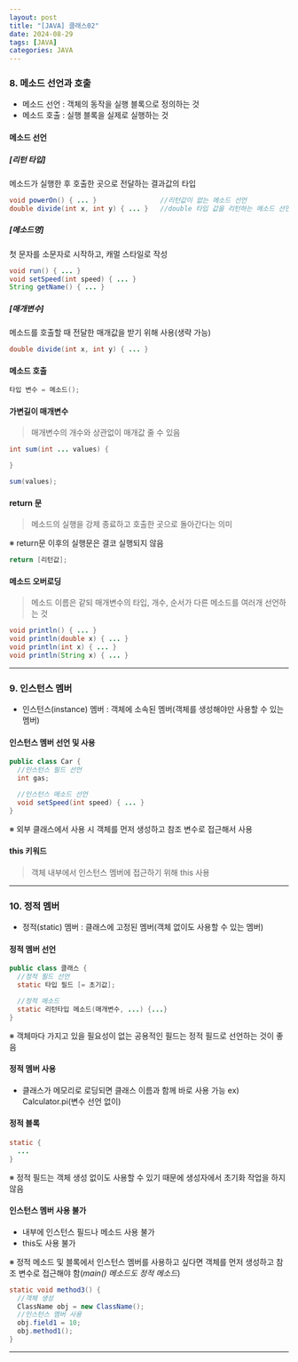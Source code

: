```yaml
---
layout: post
title: "[JAVA] 클래스02"
date: 2024-08-29
tags: [JAVA]
categories: JAVA
---
```


### 8. 메소드 선언과 호출

- 메소드 선언 : 객체의 동작을 실행 블록으로 정의하는 것   
- 메소드 호출 : 실행 블록을 실제로 실행하는 것

#### 메소드 선언

##### [리턴 타입]

메소드가 실행한 후 호출한 곳으로 전달하는 결과값의 타입

```java
void powerOn() { ... }                //리턴값이 없는 메소드 선언
double divide(int x, int y) { ... }   //double 타입 값을 리턴하는 메소드 선언
```

##### [메소드명]

첫 문자를 소문자로 시작하고, 캐멀 스타일로 작성

```java
void run() { ... }
void setSpeed(int speed) { ... }
String getName() { ... }
```

##### [매개변수]

메소드를 호출할 때 전달한 매개값을 받기 위해 사용(생략 가능)

```java
double divide(int x, int y) { ... }
```

#### 메소드 호출

```java
타입 변수 = 메소드();
```

#### 가변길이 매개변수

> 매개변수의 개수와 상관없이 매개값 줄 수 있음

```java
int sum(int ... values) {

}

sum(values);
```

#### return 문

> 메소드의 실행을 강제 종료하고 호출한 곳으로 돌아간다는 의미

※ return문 이후의 실행문은 결코 실행되지 않음

```java
return [리턴값];
```

#### 메소드 오버로딩

> 메소드 이름은 같되 매개변수의 타입, 개수, 순서가 다른 메소드를 여러개 선언하는 것

```java
void println() { ... }
void println(double x) { ... }
void println(int x) { ... }
void println(String x) { ... }
```

---

### 9. 인스턴스 멤버

- 인스턴스(instance) 멤버 : 객체에 소속된 멤버(객체를 생성해야만 사용할 수 있는 멤버)

#### 인스턴스 멤버 선언 및 사용

```java
public class Car {
  //인스턴스 필드 선언
  int gas;

  //인스턴스 메소드 선언
  void setSpeed(int speed) { ... }
}
```

※ 외부 클래스에서 사용 시 객체를 먼저 생성하고 참조 변수로 접근해서 사용

#### this 키워드

> 객체 내부에서 인스턴스 멤버에 접근하기 위해 this 사용

---

### 10. 정적 멤버

- 정적(static) 멤버 : 클래스에 고정된 멤버(객체 없이도 사용할 수 있는 멤버)

#### 정적 멤버 선언

```java
public class 클래스 {
  //정적 필드 선언
  static 타입 필드 [= 초기값];

  //정적 메소드
  static 리턴타입 메소드(매개변수, ...) {...}
}
```

※ 객체마다 가지고 있을 필요성이 없는 공용적인 필드는 정적 필드로 선언하는 것이 좋음

#### 정적 멤버 사용

- 클래스가 메모리로 로딩되면 클래스 이름과 함께 바로 사용 가능 ex) Calculator.pi(변수 선언 없이)

#### 정적 블록

```java
static {
  ...
}
```

※ 정적 필드는 객체 생성 없이도 사용할 수 있기 때문에 생성자에서 초기화 작업을 하지 않음

#### 인스턴스 멤버 사용 불가

- 내부에 인스턴스 필드나 메소드 사용 불가
- this도 사용 불가

※ 정적 메소드 및 블록에서 인스턴스 멤버를 사용하고 싶다면 객체를 먼저 생성하고 참조 변수로 접근해야 함(*main() 메소드도 정적 메소드*)

```java
static void method3() {
  //객체 생성
  ClassName obj = new ClassName();
  //인스턴스 멤버 사용
  obj.field1 = 10;
  obj.method1();
}
```

---